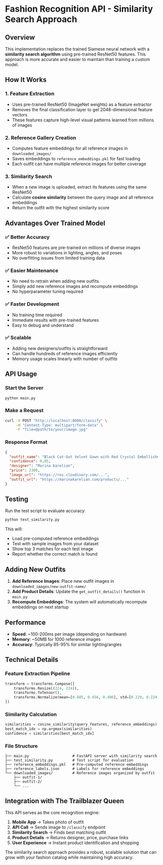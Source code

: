 # Fashion Recognition API - Similarity Search Approach

## Overview

This implementation replaces the trained Siamese neural network with a **similarity search algorithm** using pre-trained ResNet50 features. This approach is more accurate and easier to maintain than training a custom model.

## How It Works

### 1. **Feature Extraction**
- Uses pre-trained ResNet50 (ImageNet weights) as a feature extractor
- Removes the final classification layer to get 2048-dimensional feature vectors
- These features capture high-level visual patterns learned from millions of images

### 2. **Reference Gallery Creation**
- Computes feature embeddings for all reference images in `downloaded_images/`
- Saves embeddings to `reference_embeddings.pkl` for fast loading
- Each outfit can have multiple reference images for better coverage

### 3. **Similarity Search**
- When a new image is uploaded, extract its features using the same ResNet50
- Calculate **cosine similarity** between the query image and all reference embeddings
- Return the outfit with the highest similarity score

## Advantages Over Trained Model

### ✅ **Better Accuracy**
- ResNet50 features are pre-trained on millions of diverse images
- More robust to variations in lighting, angles, and poses
- No overfitting issues from limited training data

### ✅ **Easier Maintenance**
- No need to retrain when adding new outfits
- Simply add new reference images and recompute embeddings
- No hyperparameter tuning required

### ✅ **Faster Development**
- No training time required
- Immediate results with pre-trained features
- Easy to debug and understand

### ✅ **Scalable**
- Adding new designers/outfits is straightforward
- Can handle hundreds of reference images efficiently
- Memory usage scales linearly with number of outfits

## API Usage

### Start the Server
```bash
python main.py
```

### Make a Request
```bash
curl -X POST "http://localhost:8000/classify" \
     -H "Content-Type: multipart/form-data" \
     -F "file=@path/to/your/image.jpg"
```

### Response Format
```json
{
  "outfit_name": "Black Cut-Out Velvet Gown with Red Crystal Embellishments",
  "confidence": 0.85,
  "designer": "Marina Karelian",
  "price": 2300,
  "image_url": "https://res.cloudinary.com/...",
  "outfit_url": "https://marinakarelian.com/products/..."
}
```

## Testing

Run the test script to evaluate accuracy:
```bash
python test_similarity.py
```

This will:
- Load pre-computed reference embeddings
- Test with sample images from your dataset
- Show top 3 matches for each test image
- Report whether the correct match is found

## Adding New Outfits

1. **Add Reference Images**: Place new outfit images in `downloaded_images/new-outfit-name/`
2. **Add Product Details**: Update the `get_outfit_details()` function in `main.py`
3. **Recompute Embeddings**: The system will automatically recompute embeddings on next startup

## Performance

- **Speed**: ~100-200ms per image (depending on hardware)
- **Memory**: ~50MB for 1000 reference images
- **Accuracy**: Typically 85-95% for similar lighting/angles

## Technical Details

### Feature Extraction Pipeline
```python
transform = transforms.Compose([
    transforms.Resize((224, 224)),
    transforms.ToTensor(),
    transforms.Normalize(mean=[0.485, 0.456, 0.406], std=[0.229, 0.224, 0.225])
])
```

### Similarity Calculation
```python
similarities = cosine_similarity(query_features, reference_embeddings)[0]
best_match_idx = np.argmax(similarities)
confidence = similarities[best_match_idx]
```

### File Structure
```
├── main.py                    # FastAPI server with similarity search
├── test_similarity.py         # Test script for evaluation
├── reference_embeddings.pkl   # Pre-computed reference embeddings
├── reference_labels.json      # Labels for reference embeddings
└── downloaded_images/         # Reference images organized by outfit
    ├── outfit-1/
    ├── outfit-2/
    └── ...
```

## Integration with The Trailblazer Queen

This API serves as the core recognition engine:

1. **Mobile App** → Takes photo of outfit
2. **API Call** → Sends image to `/classify` endpoint
3. **Similarity Search** → Finds best matching outfit
4. **Product Details** → Returns designer, price, purchase links
5. **User Experience** → Instant product identification and shopping

The similarity search approach provides a robust, scalable solution that can grow with your fashion catalog while maintaining high accuracy. 